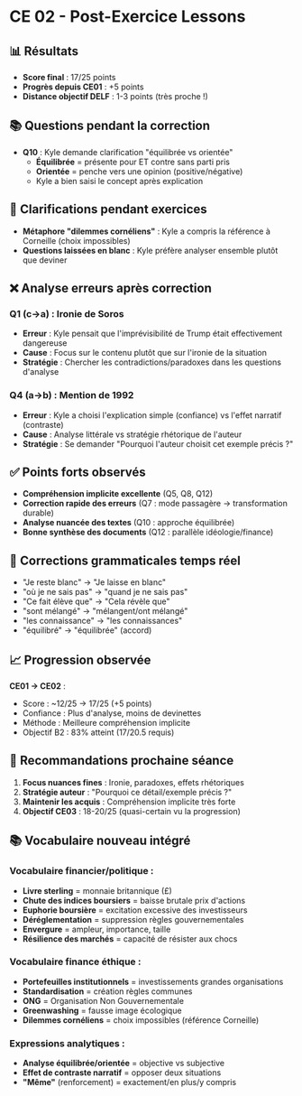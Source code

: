 # CE 02 - Post-Exercice Lessons

## 📊 Résultats
- **Score final** : 17/25 points
- **Progrès depuis CE01** : +5 points 
- **Distance objectif DELF** : 1-3 points (très proche !)

## 📚 Questions pendant la correction
- **Q10** : Kyle demande clarification "équilibrée vs orientée"
  - **Équilibrée** = présente pour ET contre sans parti pris
  - **Orientée** = penche vers une opinion (positive/négative)
  - Kyle a bien saisi le concept après explication

## 🤔 Clarifications pendant exercices
- **Métaphore "dilemmes cornéliens"** : Kyle a compris la référence à Corneille (choix impossibles)
- **Questions laissées en blanc** : Kyle préfère analyser ensemble plutôt que deviner

## ❌ Analyse erreurs après correction

### **Q1 (c→a) : Ironie de Soros**
- **Erreur** : Kyle pensait que l'imprévisibilité de Trump était effectivement dangereuse
- **Cause** : Focus sur le contenu plutôt que sur l'ironie de la situation
- **Stratégie** : Chercher les contradictions/paradoxes dans les questions d'analyse

### **Q4 (a→b) : Mention de 1992**
- **Erreur** : Kyle a choisi l'explication simple (confiance) vs l'effet narratif (contraste)
- **Cause** : Analyse littérale vs stratégie rhétorique de l'auteur
- **Stratégie** : Se demander "Pourquoi l'auteur choisit cet exemple précis ?"

## ✅ Points forts observés
- **Compréhension implicite excellente** (Q5, Q8, Q12)
- **Correction rapide des erreurs** (Q7 : mode passagère → transformation durable)
- **Analyse nuancée des textes** (Q10 : approche équilibrée)
- **Bonne synthèse des documents** (Q12 : parallèle idéologie/finance)

## 🔧 Corrections grammaticales temps réel
- "Je reste blanc" → "Je laisse en blanc"
- "où je ne sais pas" → "quand je ne sais pas"
- "Ce fait élève que" → "Cela révèle que"
- "sont mélangé" → "mélangent/ont mélangé"
- "les connaissance" → "les connaissances"
- "équilibré" → "équilibrée" (accord)

## 📈 Progression observée
**CE01 → CE02** :
- Score : ~12/25 → 17/25 (+5 points)
- Confiance : Plus d'analyse, moins de devinettes
- Méthode : Meilleure compréhension implicite
- Objectif B2 : 83% atteint (17/20.5 requis)

## 🎯 Recommandations prochaine séance
1. **Focus nuances fines** : Ironie, paradoxes, effets rhétoriques
2. **Stratégie auteur** : "Pourquoi ce détail/exemple précis ?"
3. **Maintenir les acquis** : Compréhension implicite très forte
4. **Objectif CE03** : 18-20/25 (quasi-certain vu la progression)

## 📚 Vocabulaire nouveau intégré

### **Vocabulaire financier/politique :**
- **Livre sterling** = monnaie britannique (£)
- **Chute des indices boursiers** = baisse brutale prix d'actions
- **Euphorie boursière** = excitation excessive des investisseurs
- **Déréglementation** = suppression règles gouvernementales
- **Envergure** = ampleur, importance, taille
- **Résilience des marchés** = capacité de résister aux chocs

### **Vocabulaire finance éthique :**
- **Portefeuilles institutionnels** = investissements grandes organisations
- **Standardisation** = création règles communes
- **ONG** = Organisation Non Gouvernementale
- **Greenwashing** = fausse image écologique
- **Dilemmes cornéliens** = choix impossibles (référence Corneille)

### **Expressions analytiques :**
- **Analyse équilibrée/orientée** = objective vs subjective
- **Effet de contraste narratif** = opposer deux situations
- **"Même"** (renforcement) = exactement/en plus/y compris